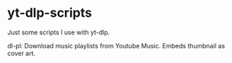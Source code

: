 # yt-dlp-scripts
Just some scripts I use with yt-dlp.

dl-pl: Download music playlists from Youtube Music. Embeds thumbnail as cover art.